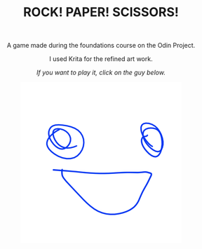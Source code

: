 <h1 align="center">ROCK! PAPER! SCISSORS!</h1>
<br>
<div align="center">
  <p>A game made during the foundations course on the Odin Project. </p>
  <p>I used Krita for the refined art work.</p>
  <p><em>If you want to play it, click on the guy below.</em></p>
  <a href="https://luanribeir.github.io/rock-paper-scissors/"> <img src="src/win.png"></a>
</div>


